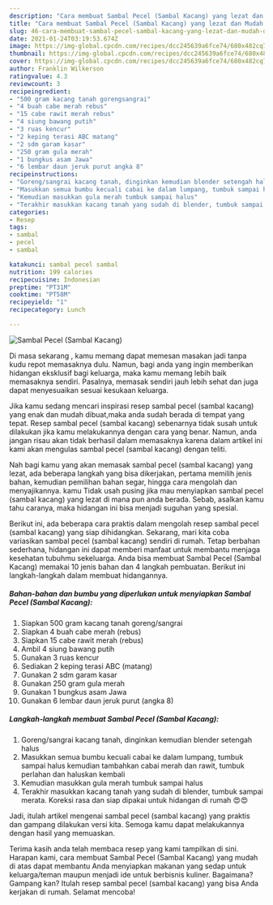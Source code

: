 ```yaml
---
description: "Cara membuat Sambal Pecel (Sambal Kacang) yang lezat dan Mudah Dibuat"
title: "Cara membuat Sambal Pecel (Sambal Kacang) yang lezat dan Mudah Dibuat"
slug: 46-cara-membuat-sambal-pecel-sambal-kacang-yang-lezat-dan-mudah-dibuat
date: 2021-01-24T03:19:53.674Z
image: https://img-global.cpcdn.com/recipes/dcc245639a6fce74/680x482cq70/sambal-pecel-sambal-kacang-foto-resep-utama.jpg
thumbnail: https://img-global.cpcdn.com/recipes/dcc245639a6fce74/680x482cq70/sambal-pecel-sambal-kacang-foto-resep-utama.jpg
cover: https://img-global.cpcdn.com/recipes/dcc245639a6fce74/680x482cq70/sambal-pecel-sambal-kacang-foto-resep-utama.jpg
author: Franklin Wilkerson
ratingvalue: 4.3
reviewcount: 3
recipeingredient:
- "500 gram kacang tanah gorengsangrai"
- "4 buah cabe merah rebus"
- "15 cabe rawit merah rebus"
- "4 siung bawang putih"
- "3 ruas kencur"
- "2 keping terasi ABC matang"
- "2 sdm garam kasar"
- "250 gram gula merah"
- "1 bungkus asam Jawa"
- "6 lembar daun jeruk purut angka 8"
recipeinstructions:
- "Goreng/sangrai kacang tanah, dinginkan kemudian blender setengah halus"
- "Masukkan semua bumbu kecuali cabai ke dalam lumpang, tumbuk sampai halus kemudian tambahkan cabai merah dan rawit, tumbuk perlahan dan haluskan kembali"
- "Kemudian masukkan gula merah tumbuk sampai halus"
- "Terakhir masukkan kacang tanah yang sudah di blender, tumbuk sampai merata. Koreksi rasa dan siap dipakai untuk hidangan di rumah 😍😍"
categories:
- Resep
tags:
- sambal
- pecel
- sambal

katakunci: sambal pecel sambal 
nutrition: 199 calories
recipecuisine: Indonesian
preptime: "PT31M"
cooktime: "PT58M"
recipeyield: "1"
recipecategory: Lunch

---
```



![Sambal Pecel (Sambal Kacang)](https://img-global.cpcdn.com/recipes/dcc245639a6fce74/680x482cq70/sambal-pecel-sambal-kacang-foto-resep-utama.jpg)

Di masa  sekarang , kamu memang dapat memesan masakan jadi tanpa kudu repot memasaknya dulu. Namun, bagi anda yang ingin memberikan hidangan eksklusif bagi keluarga, maka kamu memang lebih baik memasaknya sendiri. Pasalnya, memasak sendiri jauh lebih sehat dan juga dapat menyesuaikan sesuai kesukaan keluarga.

Jika kamu sedang mencari inspirasi resep sambal pecel (sambal kacang) yang enak dan mudah dibuat,maka anda sudah berada di tempat yang tepat. Resep sambal pecel (sambal kacang)  sebenarnya tidak susah untuk dilakukan jika kamu melakukannya dengan cara yang benar. Namun, anda jangan risau akan tidak berhasil dalam memasaknya 
karena dalam artikel ini kami akan mengulas sambal pecel (sambal kacang) dengan teliti.  



Nah bagi kamu yang akan memasak sambal pecel (sambal kacang) yang lezat, ada beberapa langkah yang bisa dikerjakan, pertama memilih jenis bahan, kemudian pemilihan bahan segar, hingga cara mengolah dan menyajikannya. kamu Tidak usah pusing jika mau menyiapkan sambal pecel (sambal kacang) yang lezat di mana pun anda berada. Sebab, asalkan kamu  tahu caranya, maka hidangan ini bisa menjadi suguhan yang spesial.

Berikut ini, ada beberapa cara praktis  dalam mengolah resep sambal pecel (sambal kacang) yang siap dihidangkan. Sekarang, mari kita coba variasikan sambal pecel (sambal kacang) sendiri di rumah. Tetap berbahan sederhana, hidangan ini dapat memberi manfaat untuk membantu menjaga kesehatan tubuhmu sekeluarga. Anda bisa membuat Sambal Pecel (Sambal Kacang) memakai 10 jenis bahan dan 4 langkah pembuatan. Berikut ini langkah-langkah dalam membuat hidangannya.

<!--inarticleads1-->

##### Bahan-bahan dan bumbu yang diperlukan untuk menyiapkan Sambal Pecel (Sambal Kacang):

1. Siapkan 500 gram kacang tanah goreng/sangrai
1. Siapkan 4 buah cabe merah (rebus)
1. Siapkan 15 cabe rawit merah (rebus)
1. Ambil 4 siung bawang putih
1. Gunakan 3 ruas kencur
1. Sediakan 2 keping terasi ABC (matang)
1. Gunakan 2 sdm garam kasar
1. Gunakan 250 gram gula merah
1. Gunakan 1 bungkus asam Jawa
1. Gunakan 6 lembar daun jeruk purut (angka 8)




<!--inarticleads2-->

##### Langkah-langkah membuat Sambal Pecel (Sambal Kacang):

1. Goreng/sangrai kacang tanah, dinginkan kemudian blender setengah halus
1. Masukkan semua bumbu kecuali cabai ke dalam lumpang, tumbuk sampai halus kemudian tambahkan cabai merah dan rawit, tumbuk perlahan dan haluskan kembali
1. Kemudian masukkan gula merah tumbuk sampai halus
1. Terakhir masukkan kacang tanah yang sudah di blender, tumbuk sampai merata. Koreksi rasa dan siap dipakai untuk hidangan di rumah 😍😍




Jadi, itulah artikel mengenai  sambal pecel (sambal kacang)  yang praktis dan gampang dilakukan versi kita. Semoga kamu dapat melakukannya dengan hasil yang memuaskan. 

Terima kasih anda telah membaca resep yang kami tampilkan di sini. Harapan kami, cara membuat  Sambal Pecel (Sambal Kacang) yang mudah di atas dapat membantu Anda menyiapkan makanan yang sedap untuk keluarga/teman maupun menjadi ide untuk berbisnis kuliner. Bagaimana? Gampang kan? Itulah resep sambal pecel (sambal kacang) yang bisa Anda kerjakan di rumah. Selamat mencoba!

